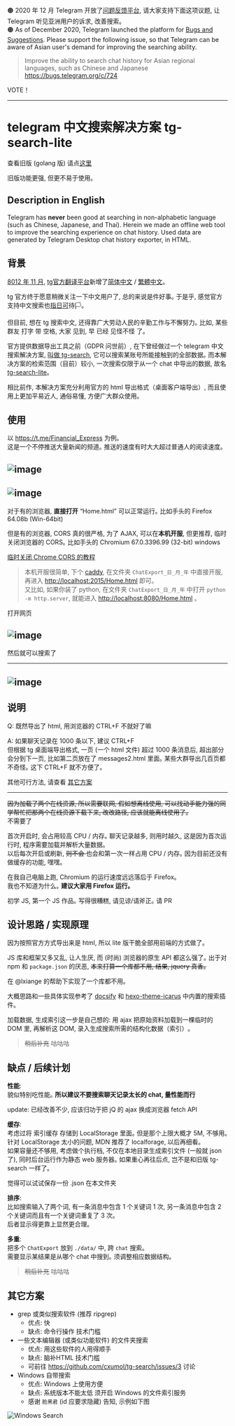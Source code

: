🟠 2020 年 12 月 Telegram 开放了[问题反馈平台](https://bugs.telegram.org), 请大家支持下面这项议题, 让 Telegram 听见亚洲用户的诉求, 改善搜索｡   
🟠 As of December 2020, Telegram launched the platform for [Bugs and Suggestions](https://bugs.telegram.org). Please support the following issue, so that Telegram can be aware of Asian user's demand for improving the searching ability.

> Improve the ability to search chat history for Asian regional languages, such as Chinese and Japanese  
> https://bugs.telegram.org/c/724

VOTE！

----

# telegram 中文搜索解决方案 tg-search-lite 

查看旧版 (golang 版) 请点[这里](https://github.com/cxumol/tg-search/tree/master)

旧版功能更强, 但更不易于使用｡ 

## Description in English

Telegram has **never** been good at searching in non-alphabetic language (such as Chinese, Japanese, and Thai). Herein we made an offline web tool to improve the searching experience on chat history. 
Used data are generated by Telegram Desktop chat history exporter, in HTML. 

## 背景

[8012 年 11 月](https://t.me/zh_CN/476), [tg官方翻译平台](https://translations.telegram.org/)新增了[简体中文](https://translations.telegram.org/zh-hans/) / [繁體中文](https://translations.telegram.org/zh-hant/)｡ 

tg 官方终于愿意稍微关注一下中文用户了, 总的来说是件好事｡ 于是乎, 感觉官方支持中文搜索也[指](https://i.jpg.dog/img/9550032bc2aa530fe04bdffafd4c47eb.jpg)[日](https://a.photo/images/2018/11/12/20181013225313_60687.jpg)[可](https://i.jpg.dog/img/8a94e5be988359f6a61e357345b85ee3.jpg)待🏳️｡ 

但目前, 想在 tg 搜索中文, 还得靠广大劳动人民的辛勤工作与不懈努力｡ 比如, 某些 群友 打字 带 空格, 大家 见到, 早 已经 见怪不怪 了｡ 

官方提供数据导出工具之前（GDPR 问世前）, 在下曾经做过一个 telegram 中文搜索解决方案,  [叫做 tg-search](https://github.com/cxumol/tg-search/blob/master/README.md),  它可以搜索某账号所能接触到的全部数据｡  而本解决方案的检索范围（目前）较小, 一次搜索仅限于从一个 chat 中导出的数据, 故名 [tg-search-lite](https://github.com/cxumol/tg-search/blob/lite/README.md)｡ 

相比前作, 本解决方案充分利用官方的 html 导出格式（桌面客户端导出）, 而且使用上更加平易近人, 通俗易懂, 方便广大群众使用｡ 

## 使用

以 <https://t.me/Financial_Express> 为例｡   
这是一个不停推送大量新闻的频道｡ 推送的速度有时大大超过普通人的阅读速度｡ 

![image](https://user-images.githubusercontent.com/8279655/48327046-781f5b00-e5f1-11e8-80c0-e4c157a512f1.png)
---
![image](https://user-images.githubusercontent.com/8279655/48326474-6daf9200-e5ee-11e8-8480-56a05897c564.png)
---
对于有的浏览器,  **直接打开** “Home.html” 可以正常运行｡ 比如手头的 Firefox 64.08b (Win-64bit)

但是有的浏览器,  CORS 真的很严格,  为了 AJAX,  可以在**本机开服**, 但更推荐, 临时关闭浏览器的 CORS｡ 比如手头的 Chromium 67.0.3396.99 (32-bit) windows

[临时关闭 Chrome CORS 的教程](https://github.com/zhongxia245/blog/issues/28)

> 本机开服很简单, 下个 [caddy](https://caddyserver.com/), 在文件夹 `ChatExport_日_月_年` 中直接开服,   再进入 <http://localhost:2015/Home.html> 即可｡   
> 又比如,  如果你装了 python,  在文件夹 `ChatExport_日_月_年` 中打开 `python -m http.server`, 就能进入 <http://localhost:8080/Home.html> ｡ 



打开网页

![image](https://user-images.githubusercontent.com/8279655/48327383-3d1e2700-e5f3-11e8-81c8-da6c8cd8ac23.png)
---

然后就可以搜索了

---
![image](https://user-images.githubusercontent.com/8279655/48326965-09420200-e5f1-11e8-912d-362e1ec20872.png)
---

## 说明

Q: 既然导出了 html,  用浏览器的 CTRL+F 不就好了嘛

A: 如果聊天记录在 1000 条以下, 建议 CTRL+F    
但根据 tg 桌面端导出格式, 一页 (一个 html 文件) 超过 1000 条消息后, 超出部分会分到下一页, 比如第二页放在了 messages2.html 里面｡ 某些大群导出几百页都不奇怪｡  这下 CTRL+F 就不方便了｡

其他可行方法, 请查看 [其它方案](https://github.com/cxumol/tg-search#%E5%85%B6%E5%AE%83%E6%96%B9%E6%A1%88)

---

<del>因为加载了两个在线资源,  所以需要联网, 
假如想离线使用,  可以找动手能力强的同学帮忙把那两个在线资源下载下来, 改改路径,  应该就能离线使用了｡ </del>  
不需要了

首次开启时, 会占用较高 CPU / 内存｡ 聊天记录越多, 则用时越久, 这是因为首次运行时, 程序需要加载并解析大量数据｡  
以后每次开启或刷新, <del> 则不会 </del> 也会和第一次一样占用 CPU / 内存｡  因为目前还没有做缓存的功能, 嘿嘿｡ 


在我自己电脑上跑,  Chromium 的运行速度远远落后于 Firefox｡   
我也不知道为什么｡ **建议大家用 Firefox 运行｡** 

初学 JS, 第一个 JS 作品｡ 写得很糟糕, 请见谅/请斧正｡ 
请 PR

## 设计思路 / 实现原理

因为按照官方方式导出来是 html, 所以 lite 版干脆全部用前端的方式做了｡

JS 库和框架又多又乱, 让人生厌, 而 (时尚) 浏览器的原生 API 都这么强了｡ 出于对 npm 和 `package.json` 的厌恶, <del>本来打算一个库都不用, 结果, jquery 真香｡ </del>

在 @lxiange 的帮助下实现了一个库都不用｡ 

大概思路和一些具体实现参考了 [docsify](https://github.com/docsifyjs/docsify) 和 [hexo-theme-icarus](https://github.com/ppoffice/hexo-theme-icarus/) 中内置的搜索插件｡ 

加载数据, 生成索引这一步是自己想的: 用 ajax 把原始资料加载到一棵临时的 DOM 里, 再解析这 DOM, 录入生成搜索所需的结构化数据（索引）｡ 

> <del>稍后补充</del> 咕咕咕

## 缺点 / 后续计划

**性能**:  
貌似特别吃性能｡ **所以建议不要搜索聊天记录太长的 chat, 量性能而行** 

update:
已经改善不少, 应该归功于把 jQ 的 ajax 换成浏览器 fetch API 


**缓存**:  
考虑过将 索引缓存 存储到 LocalStorage 里面｡ 但是那个上限大概才 5M, 不够用｡  
针对 LocalStorage 太小的问题, MDN 推荐了 localforage, 以后再细看｡  
如果容量还不够用, 考虑做个执行档, 不仅在本地目录生成索引文件 (一般就 json 了), 同时后台运行作为静态 web 服务器｡ 
如果重心再往后点, 岂不是和旧版 tg-search 一样了｡ 

觉得可以试试保存一份 .json 在本文件夹

**排序**:  
比如搜索输入了两个词, 有一条消息中包含 1 个关键词 1 次, 另一条消息中包含 2 个关键词而且有一个关键词重复了 3 次｡   
后者显示得更靠上显然更合理｡ 

**多重**:   
把多个 `ChatExport` 放到 `./data/` 中, 跨 `chat` 搜索｡  
需要显示某结果是从哪个 chat 中搜到｡ 
须调整相应数据结构｡ 


> <del>稍后补充</del> 咕咕咕

## 其它方案

+ grep 或类似搜索软件 (推荐 ripgrep) 
  - 优点: 快
  - 缺点: 命令行操作 技术门槛 
+ 一些文本编辑器 (或类似功能软件) 的文件夹搜索
  - 优点: 用这些软件的人用得顺手
  - 缺点: 脑补HTML 技术门槛
  - 可前往 https://github.com/cxumol/tg-search/issues/3 讨论
+ Windows 自带搜索
  - 优点: Windows 上使用方便
  - 缺点: 系统版本不能太低 须开启 Windows 的文件索引服务
  - 感谢 `脸黑君` (id 应要求隐藏) 告知, 示例如下图
  
![Windows Search](https://user-images.githubusercontent.com/8279655/61477657-56694580-a9c2-11e9-85a9-a85d0c064872.png)

